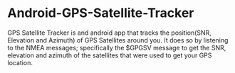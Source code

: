 # Android-GPS-Satellite-Tracker

GPS Satellite Tracker is and android app that tracks the position(SNR, Elevation and Azimuth) of GPS Satellites around you.
It does so  by listening to the NMEA messages; specifically the $GPGSV message to get the SNR, elevation and azimuth of the satellites that were used to get your GPS location. 
